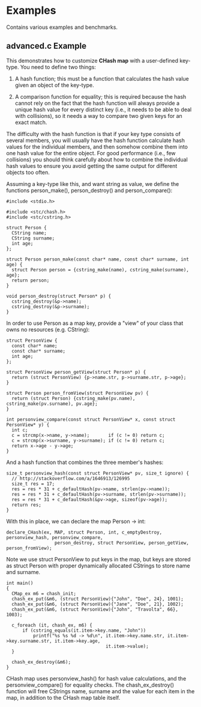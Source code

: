 Examples
========
Contains various examples and benchmarks.


advanced.c Example
------------------

This demonstrates how to customize **CHash map** with a user-defined key-type. You need to define two things:

1. A hash function; this must be a function that calculates the hash value given an object of the key-type.

2. A comparison function for equality; this is required because the hash cannot rely on the fact that the hash function will always provide a unique hash value for every distinct key (i.e., it needs to be able to deal with collisions), so it needs a way to compare two given keys for an exact match.

The difficulty with the hash function is that if your key type consists of several members, you will usually have the hash function calculate hash values for the individual members, and then somehow combine them into one hash value for the entire object. For good performance (i.e., few collisions) you should think carefully about how to combine the individual hash values to ensure you avoid getting the same output for different objects too often.

Assuming a key-type like this, and want string as value, we define the functions person_make(), person_destroy() and person_compare():
```
#include <stdio.h>

#include <stc/chash.h>
#include <stc/cstring.h>

struct Person {
  CString name;
  CString surname;
  int age;
};

struct Person person_make(const char* name, const char* surname, int age) {
  struct Person person = {cstring_make(name), cstring_make(surname), age};
  return person;
}

void person_destroy(struct Person* p) {
  cstring_destroy(&p->name);
  cstring_destroy(&p->surname);
}
```
In order to use Person as a map key, provide a "view" of your class that owns no resources (e.g. CString):
```
struct PersonView {
  const char* name;
  const char* surname;
  int age;
};

struct PersonView person_getView(struct Person* p) {
  return (struct PersonView) {p->name.str, p->surname.str, p->age};
}

struct Person person_fromView(struct PersonView pv) {
  return (struct Person) {cstring_make(pv.name), cstring_make(pv.surname), pv.age};
}

int personview_compare(const struct PersonView* x, const struct PersonView* y) {
  int c;
  c = strcmp(x->name, y->name);       if (c != 0) return c;
  c = strcmp(x->surname, y->surname); if (c != 0) return c;
  return x->age - y->age;
}
```
And a hash function that combines the three member's hashes:
```
size_t personview_hash(const struct PersonView* pv, size_t ignore) {
  // http://stackoverflow.com/a/1646913/126995
  size_t res = 17;  
  res = res * 31 + c_defaultHash(pv->name, strlen(pv->name));
  res = res * 31 + c_defaultHash(pv->surname, strlen(pv->surname));
  res = res * 31 + c_defaultHash(&pv->age, sizeof(pv->age));
  return res;
}
```
With this in place, we can declare the map Person -> int:
```
declare_CHash(ex, MAP, struct Person, int, c_emptyDestroy, personview_hash, personview_compare,
                  person_destroy, struct PersonView, person_getView, person_fromView);
```
Note we use struct PersonView to put keys in the map, but keys are stored as struct Person with proper dynamically allocated CStrings to store name and surname.
```
int main()
{
  CMap_ex m6 = chash_init;
  chash_ex_put(&m6, (struct PersonView){"John", "Doe", 24}, 1001);
  chash_ex_put(&m6, (struct PersonView){"Jane", "Doe", 21}, 1002);
  chash_ex_put(&m6, (struct PersonView){"John", "Travolta", 66}, 1003);

  c_foreach (it, chash_ex, m6) {
      if (cstring_equals(it.item->key.name, "John"))
          printf("%s %s %d -> %d\n", it.item->key.name.str, it.item->key.surname.str, it.item->key.age,
                                     it.item->value);
  }

  chash_ex_destroy(&m6);
}
```
CHash map uses personview_hash() for hash value calculations, and the personview_compare() for equality checks. The chash_ex_destroy() function will free CStrings name, surname and the value for each item in the map, in addition to the CHash map table itself.

